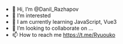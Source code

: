 - 👋 Hi, I’m @Danil_Razhapov
- 👀 I’m interested
- 🌱 I am currently learning JavaScript, Vue3
- 💞️ I’m looking to collaborate on ...
- 📫 How to reach me https://t.me/Ryuouko

<!---
Ryuoukou/Ryuoukou is a ✨ special ✨ repository because its `README.md` (this file) appears on your GitHub profile.
You can click the Preview link to take a look at your changes.
--->
